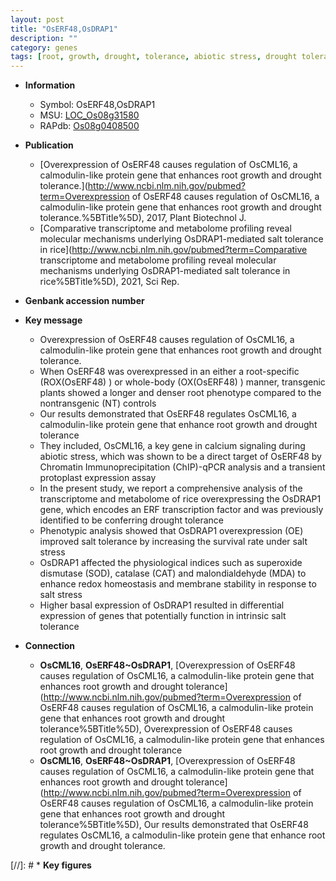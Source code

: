 ```yaml
---
layout: post
title: "OsERF48,OsDRAP1"
description: ""
category: genes
tags: [root, growth, drought, tolerance, abiotic stress, drought tolerance, biotic stress, calcium, transcription factor, salt, salt tolerance, salt stress, stress, homeostasis, redox homeostasis]
---
```


* **Information**  
    + Symbol: OsERF48,OsDRAP1  
    + MSU: [LOC_Os08g31580](http://rice.plantbiology.msu.edu/cgi-bin/ORF_infopage.cgi?orf=LOC_Os08g31580)  
    + RAPdb: [Os08g0408500](http://rapdb.dna.affrc.go.jp/viewer/gbrowse_details/irgsp1?name=Os08g0408500)  

* **Publication**  
    + [Overexpression of OsERF48 causes regulation of OsCML16, a calmodulin-like protein gene that enhances root growth and drought tolerance.](http://www.ncbi.nlm.nih.gov/pubmed?term=Overexpression of OsERF48 causes regulation of OsCML16, a calmodulin-like protein gene that enhances root growth and drought tolerance.%5BTitle%5D), 2017, Plant Biotechnol J.
    + [Comparative transcriptome and metabolome profiling reveal molecular mechanisms underlying OsDRAP1-mediated salt tolerance in rice](http://www.ncbi.nlm.nih.gov/pubmed?term=Comparative transcriptome and metabolome profiling reveal molecular mechanisms underlying OsDRAP1-mediated salt tolerance in rice%5BTitle%5D), 2021, Sci Rep.

* **Genbank accession number**  

* **Key message**  
    + Overexpression of OsERF48 causes regulation of OsCML16, a calmodulin-like protein gene that enhances root growth and drought tolerance.
    + When OsERF48 was overexpressed in an either a root-specific (ROX(OsERF48) ) or whole-body (OX(OsERF48) ) manner, transgenic plants showed a longer and denser root phenotype compared to the nontransgenic (NT) controls
    + Our results demonstrated that OsERF48 regulates OsCML16, a calmodulin-like protein gene that enhance root growth and drought tolerance
    + They included, OsCML16, a key gene in calcium signaling during abiotic stress, which was shown to be a direct target of OsERF48 by Chromatin Immunoprecipitation (ChIP)-qPCR analysis and a transient protoplast expression assay
    + In the present study, we report a comprehensive analysis of the transcriptome and metabolome of rice overexpressing the OsDRAP1 gene, which encodes an ERF transcription factor and was previously identified to be conferring drought tolerance
    + Phenotypic analysis showed that OsDRAP1 overexpression (OE) improved salt tolerance by increasing the survival rate under salt stress
    + OsDRAP1 affected the physiological indices such as superoxide dismutase (SOD), catalase (CAT) and malondialdehyde (MDA) to enhance redox homeostasis and membrane stability in response to salt stress
    + Higher basal expression of OsDRAP1 resulted in differential expression of genes that potentially function in intrinsic salt tolerance

* **Connection**  
    + __OsCML16__, __OsERF48~OsDRAP1__, [Overexpression of OsERF48 causes regulation of OsCML16, a calmodulin-like protein gene that enhances root growth and drought tolerance](http://www.ncbi.nlm.nih.gov/pubmed?term=Overexpression of OsERF48 causes regulation of OsCML16, a calmodulin-like protein gene that enhances root growth and drought tolerance%5BTitle%5D), Overexpression of OsERF48 causes regulation of OsCML16, a calmodulin-like protein gene that enhances root growth and drought tolerance
    + __OsCML16__, __OsERF48~OsDRAP1__, [Overexpression of OsERF48 causes regulation of OsCML16, a calmodulin-like protein gene that enhances root growth and drought tolerance](http://www.ncbi.nlm.nih.gov/pubmed?term=Overexpression of OsERF48 causes regulation of OsCML16, a calmodulin-like protein gene that enhances root growth and drought tolerance%5BTitle%5D), Our results demonstrated that OsERF48 regulates OsCML16, a calmodulin-like protein gene that  enhance root growth and drought tolerance.

[//]: # * **Key figures**  


